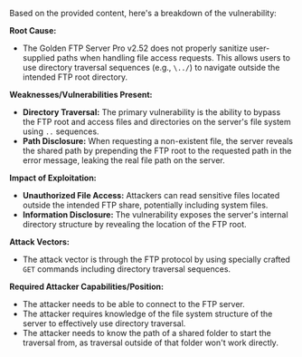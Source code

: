 Based on the provided content, here's a breakdown of the vulnerability:

**Root Cause:**

*   The Golden FTP Server Pro v2.52 does not properly sanitize user-supplied paths when handling file access requests. This allows users to use directory traversal sequences (e.g., `\../`) to navigate outside the intended FTP root directory.

**Weaknesses/Vulnerabilities Present:**

*   **Directory Traversal:** The primary vulnerability is the ability to bypass the FTP root and access files and directories on the server's file system using `..` sequences.
*   **Path Disclosure:** When requesting a non-existent file, the server reveals the shared path by prepending the FTP root to the requested path in the error message, leaking the real file path on the server.

**Impact of Exploitation:**

*   **Unauthorized File Access:** Attackers can read sensitive files located outside the intended FTP share, potentially including system files.
*  **Information Disclosure:** The vulnerability exposes the server's internal directory structure by revealing the location of the FTP root.

**Attack Vectors:**

*   The attack vector is through the FTP protocol by using specially crafted `GET` commands including directory traversal sequences.

**Required Attacker Capabilities/Position:**

*   The attacker needs to be able to connect to the FTP server.
*   The attacker requires knowledge of the file system structure of the server to effectively use directory traversal.
*   The attacker needs to know the path of a shared folder to start the traversal from, as traversal outside of that folder won't work directly.